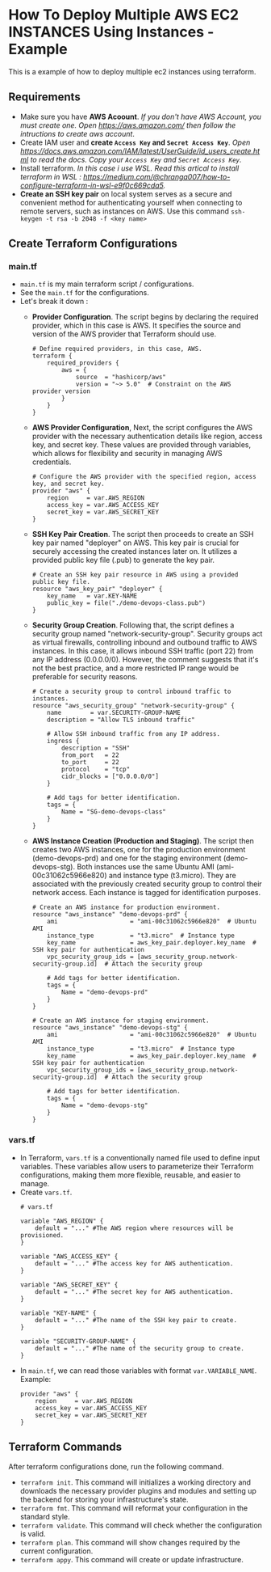 # How To Deploy Multiple AWS EC2 INSTANCES Using Instances - Example
This is a example of how to deploy multiple ec2 instances using terraform.

## Requirements
- Make sure you have **AWS Acoount**. *If you don't have AWS Account, you must create one. Open https://aws.amazon.com/ then follow the intructions to create aws account*.
- Create IAM user and **create `Access Key` and `Secret Access Key`**. *Open https://docs.aws.amazon.com/IAM/latest/UserGuide/id_users_create.html to read the docs. Copy your `Access Key` and `Secret Access Key`.*
- Install terraform. *In this case i use WSL. Read this artical to install terraform in WSL : https://medium.com/@chranga007/how-to-configure-terraform-in-wsl-e9f0c669cda5.*
- **Create an SSH key pair** on local system serves as a secure and convenient method for authenticating yourself when connecting to remote servers, such as instances on AWS. Use this command `ssh-keygen -t rsa -b 2048 -f <key name>`

## Create Terraform Configurations
### main.tf
- `main.tf` is my main terraform script / configurations.
- See the `main.tf` for the configurations.
- Let's break it down :
    - **Provider Configuration**.
    The script begins by declaring the required provider, which in this case is AWS. It specifies the source and version of the AWS provider that Terraform should use.
        ```
        # Define required providers, in this case, AWS. 
        terraform {
            required_providers {
                aws = {
                    source  = "hashicorp/aws"
                    version = "~> 5.0"  # Constraint on the AWS provider version
                }
            }
        }
        ```

    - **AWS Provider Configuration**,
    Next, the script configures the AWS provider with the necessary authentication details like region, access key, and secret key. These values are provided through variables, which allows for flexibility and security in managing AWS credentials.
        ```
        # Configure the AWS provider with the specified region, access key, and secret key.
        provider "aws" {
            region     = var.AWS_REGION
            access_key = var.AWS_ACCESS_KEY
            secret_key = var.AWS_SECRET_KEY
        }
        ```

    - **SSH Key Pair Creation**.
    The script then proceeds to create an SSH key pair named "deployer" on AWS. This key pair is crucial for securely accessing the created instances later on. It utilizes a provided public key file (.pub) to generate the key pair.
        ```
        # Create an SSH key pair resource in AWS using a provided public key file.
        resource "aws_key_pair" "deployer" {
            key_name   = var.KEY-NAME
            public_key = file("./demo-devops-class.pub")
        }
        ```

    - **Security Group Creation**.
    Following that, the script defines a security group named "network-security-group". Security groups act as virtual firewalls, controlling inbound and outbound traffic to AWS instances. In this case, it allows inbound SSH traffic (port 22) from any IP address (0.0.0.0/0). However, the comment suggests that it's not the best practice, and a more restricted IP range would be preferable for security reasons.
        ```
        # Create a security group to control inbound traffic to instances.
        resource "aws_security_group" "network-security-group" {
            name        = var.SECURITY-GROUP-NAME
            description = "Allow TLS inbound traffic"

            # Allow SSH inbound traffic from any IP address.
            ingress {
                description = "SSH"
                from_port   = 22
                to_port     = 22
                protocol    = "tcp"
                cidr_blocks = ["0.0.0.0/0"]
            }

            # Add tags for better identification.
            tags = {
                Name = "SG-demo-devops-class"
            }
        }
        ```

    - **AWS Instance Creation (Production and Staging)**.
    The script then creates two AWS instances, one for the production environment (demo-devops-prd) and one for the staging environment (demo-devops-stg). Both instances use the same Ubuntu AMI (ami-00c31062c5966e820) and instance type (t3.micro). They are associated with the previously created security group to control their network access. Each instance is tagged for identification purposes.
        ```
        # Create an AWS instance for production environment.
        resource "aws_instance" "demo-devops-prd" {
            ami                    = "ami-00c31062c5966e820"  # Ubuntu AMI
            instance_type          = "t3.micro"  # Instance type
            key_name               = aws_key_pair.deployer.key_name  # SSH key pair for authentication
            vpc_security_group_ids = [aws_security_group.network-security-group.id]  # Attach the security group

            # Add tags for better identification.
            tags = {
                Name = "demo-devops-prd"
            }
        }

        # Create an AWS instance for staging environment.
        resource "aws_instance" "demo-devops-stg" {
            ami                    = "ami-00c31062c5966e820"  # Ubuntu AMI
            instance_type          = "t3.micro"  # Instance type
            key_name               = aws_key_pair.deployer.key_name  # SSH key pair for authentication
            vpc_security_group_ids = [aws_security_group.network-security-group.id]  # Attach the security group

            # Add tags for better identification.
            tags = {
                Name = "demo-devops-stg"
            }
        }
        ```

### vars.tf
- In Terraform, `vars.tf` is a conventionally named file used to define input variables. These variables allow users to parameterize their Terraform configurations, making them more flexible, reusable, and easier to manage.
- Create `vars.tf`.
    ```
    # vars.tf

    variable "AWS_REGION" {
        default = "..." #The AWS region where resources will be provisioned.
    }

    variable "AWS_ACCESS_KEY" {
        default = "..." #The access key for AWS authentication.
    }

    variable "AWS_SECRET_KEY" {
        default = "..." #The secret key for AWS authentication. 
    }

    variable "KEY-NAME" {
        default = "..." #The name of the SSH key pair to create. 
    }

    variable "SECURITY-GROUP-NAME" {
        default = "..." #The name of the security group to create.
    }
    ```
- In `main.tf`, we can read those variables with format `var.VARIABLE_NAME`. Example:
    ```
    provider "aws" {
        region     = var.AWS_REGION
        access_key = var.AWS_ACCESS_KEY
        secret_key = var.AWS_SECRET_KEY
    }
    ```

## Terraform Commands
After terraform configurations done, run the following command.
- `terraform init`. This command will initializes a working directory and downloads the necessary provider plugins and modules and setting up the backend for storing your infrastructure's state.
- `terraform fmt`. This command will reformat your configuration in the standard style.
- `terraform validate`. This command will check whether the configuration is valid.
- `terraform plan`. This command will show changes required by the current configuration.
- `terraform appy`. This command will create or update infrastructure.